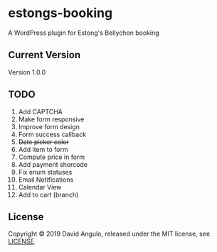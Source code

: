# estongs-booking
A WordPress plugin for Estong's Bellychon booking

## Current Version
Version 1.0.0

## TODO
1. Add CAPTCHA
2. Make form responsive
3. Improve form design
4. Form success callback
5. ~~Date picker color~~
6. Add item to form
7. Compute price in form
8. Add payment shorcode
9. Fix enum statuses
10. Email Notifications
11. Calendar View
12. Add to cart (branch)

## License
Copyright © 2019 David Angulo, released under the MIT license, see [LICENSE](LICENSE).
